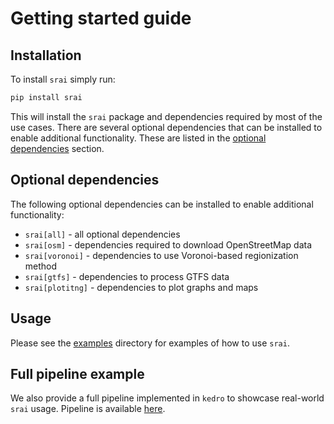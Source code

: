 # Getting started guide

## Installation

To install `srai` simply run:

```bash
pip install srai
```

This will install the `srai` package and dependencies required by most of the use cases. There are several optional dependencies that can be installed to enable additional functionality. These are listed in the [optional dependencies](#optional-dependencies) section.

## Optional dependencies

The following optional dependencies can be installed to enable additional functionality:

* `srai[all]` - all optional dependencies
* `srai[osm]` - dependencies required to download OpenStreetMap data
* `srai[voronoi]` - dependencies to use Voronoi-based regionization method
* `srai[gtfs]` - dependencies to process GTFS data
* `srai[plotitng]` - dependencies to plot graphs and maps

## Usage

Please see the [examples](../examples) directory for examples of how to use `srai`.

## Full pipeline example

We also provide a full pipeline implemented in `kedro` to showcase real-world `srai` usage. Pipeline is available [here](https://github.com/Calychas/highway2vec_remaster/).
